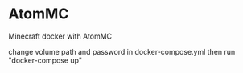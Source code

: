 # AtomMC
Minecraft docker with AtomMC 

change volume path and password in docker-compose.yml then run "docker-compose up"
 
